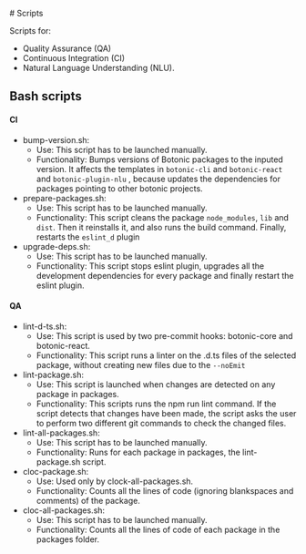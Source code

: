 # Scripts

Scripts for:

- Quality Assurance (QA)
- Continuous Integration (CI)
- Natural Language Understanding (NLU).

## Bash scripts

#### CI

- bump-version.sh:
  - Use: This script has to be launched manually.
  - Functionality: Bumps versions of Botonic packages to the inputed version. It affects the templates in `botonic-cli` and `botonic-react` and `botonic-plugin-nlu` , because updates the dependencies for packages pointing to other botonic projects.
- prepare-packages.sh:
  - Use: This script has to be launched manually.
  - Functionality: This script cleans the package `node_modules`, `lib` and `dist`. Then it reinstalls it, and also runs the build command. Finally, restarts the `eslint_d` plugin
- upgrade-deps.sh:
  - Use: This script has to be launched manually.
  - Functionality: This script stops eslint plugin, upgrades all the development dependencies for every package and finally restart the eslint plugin.

#### QA

- lint-d-ts.sh:
  - Use: This script is used by two pre-commit hooks: botonic-core and botonic-react.
  - Functionality: This script runs a linter on the .d.ts files of the selected package, without creating new files due to the `--noEmit`
- lint-package.sh:
  - Use: This script is launched when changes are detected on any package in packages.
  - Functionality: This scripts runs the npm run lint command. If the script detects that changes have been made, the script asks the user to perform two different git commands to check the changed files.
- lint-all-packages.sh:
  - Use: This script has to be launched manually.
  - Functionality: Runs for each package in packages, the lint-package.sh script.
- cloc-package.sh:
  - Use: Used only by clock-all-packages.sh.
  - Functionality: Counts all the lines of code (ignoring blankspaces and comments) of the package.
- cloc-all-packages.sh:
  - Use: This script has to be launched manually.
  - Functionality: Counts all the lines of code of each package in the packages folder.

